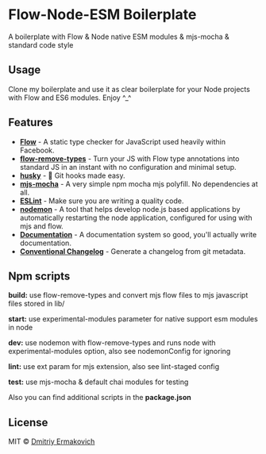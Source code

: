 # Flow-Node-ESM Boilerplate

A boilerplate with Flow & Node native ESM modules & mjs-mocha & standard code style

## Usage

Clone my boilerplate and use it as clear boilerplate for your Node projects with Flow and ES6 modules. Enjoy ^_^

## Features

-   [**Flow**](https://flowtype.org/) - A static type checker for JavaScript used heavily within Facebook.
-   [**flow-remove-types**](https://github.com/flowtype/flow-remove-type) - Turn your JS with Flow type annotations into standard JS in an instant with no configuration and minimal setup.
-   [**husky**](https://github.com/typicode/husky) - 🐶 Git hooks made easy.
-   [**mjs-mocha**](https://github.com/vpotseluyko/mjs-mocha) - A very simple npm mocha mjs polyfill. No dependencies at all.
-   [**ESLint**](http://eslint.org/) - Make sure you are writing a quality code.
-   [**nodemon**](https://nodemon.io/) - A tool that helps develop node.js based applications by automatically restarting the node application, configured for using with mjs and flow.
-   [**Documentation**](http://documentation.js.org/) - A documentation system so good, you'll actually write documentation.
-   [**Conventional Changelog**](https://github.com/conventional-changelog/conventional-changelog) - Generate a changelog from git metadata.


## Npm scripts

**build:** use flow-remove-types and convert mjs flow files to mjs javascript files stored in lib/

**start:** use experimental-modules parameter for native support esm modules in node

**dev:** use nodemon with flow-remove-types and runs node with experimental-modules option, also see nodemonConfig for ignoring

**lint:** use ext param for mjs extension, also see lint-staged config

**test:** use mjs-mocha & default chai modules for testing

Also you can find additional scripts in the **package.json**

## License

MIT © [Dmitriy Ermakovich](https://github.com/tiranid99)
